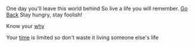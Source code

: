 One day you'll leave this world behind
So live a life you will remember.
 [Go Back](../marshmallow.md)
 Stay hungry, stay foolish!

 Know your [why](why/darts.md)

 Your [time](/time/time-quote.md) is limited so don't waste it living someone else's life